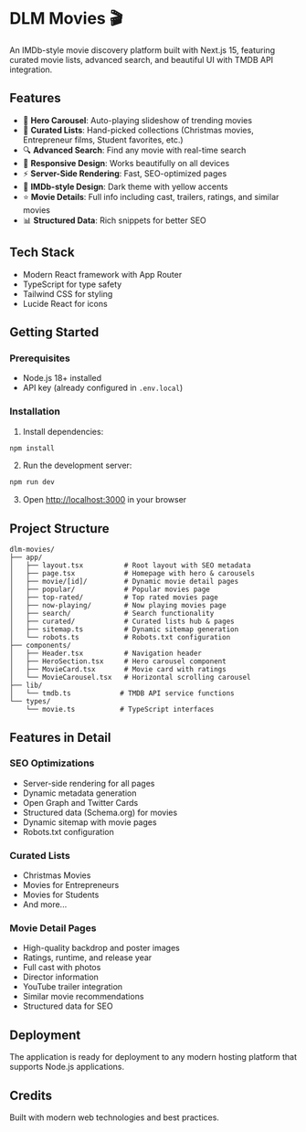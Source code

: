 # DLM Movies 🎬

An IMDb-style movie discovery platform built with Next.js 15, featuring curated movie lists, advanced search, and beautiful UI with TMDB API integration.

## Features

- 🎥 **Hero Carousel**: Auto-playing slideshow of trending movies
- 🎯 **Curated Lists**: Hand-picked collections (Christmas movies, Entrepreneur films, Student favorites, etc.)
- 🔍 **Advanced Search**: Find any movie with real-time search
- 📱 **Responsive Design**: Works beautifully on all devices
- ⚡ **Server-Side Rendering**: Fast, SEO-optimized pages
- 🎨 **IMDb-style Design**: Dark theme with yellow accents
- ⭐ **Movie Details**: Full info including cast, trailers, ratings, and similar movies
- 📊 **Structured Data**: Rich snippets for better SEO

## Tech Stack

- Modern React framework with App Router
- TypeScript for type safety
- Tailwind CSS for styling
- Lucide React for icons

## Getting Started

### Prerequisites

- Node.js 18+ installed
- API key (already configured in `.env.local`)

### Installation

1. Install dependencies:
```bash
npm install
```

2. Run the development server:
```bash
npm run dev
```

3. Open [http://localhost:3000](http://localhost:3000) in your browser

## Project Structure

```
dlm-movies/
├── app/
│   ├── layout.tsx          # Root layout with SEO metadata
│   ├── page.tsx            # Homepage with hero & carousels
│   ├── movie/[id]/         # Dynamic movie detail pages
│   ├── popular/            # Popular movies page
│   ├── top-rated/          # Top rated movies page
│   ├── now-playing/        # Now playing movies page
│   ├── search/             # Search functionality
│   ├── curated/            # Curated lists hub & pages
│   ├── sitemap.ts          # Dynamic sitemap generation
│   └── robots.ts           # Robots.txt configuration
├── components/
│   ├── Header.tsx          # Navigation header
│   ├── HeroSection.tsx     # Hero carousel component
│   ├── MovieCard.tsx       # Movie card with ratings
│   └── MovieCarousel.tsx   # Horizontal scrolling carousel
├── lib/
│   └── tmdb.ts            # TMDB API service functions
└── types/
    └── movie.ts           # TypeScript interfaces
```

## Features in Detail

### SEO Optimizations
- Server-side rendering for all pages
- Dynamic metadata generation
- Open Graph and Twitter Cards
- Structured data (Schema.org) for movies
- Dynamic sitemap with movie pages
- Robots.txt configuration

### Curated Lists
- Christmas Movies
- Movies for Entrepreneurs
- Movies for Students
- And more...

### Movie Detail Pages
- High-quality backdrop and poster images
- Ratings, runtime, and release year
- Full cast with photos
- Director information
- YouTube trailer integration
- Similar movie recommendations
- Structured data for SEO

## Deployment

The application is ready for deployment to any modern hosting platform that supports Node.js applications.

## Credits

Built with modern web technologies and best practices.
